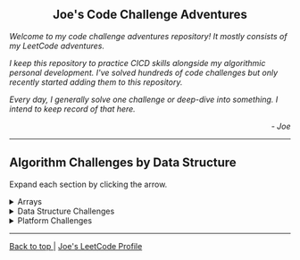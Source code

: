 <section id="top">
    <h2 align="center"> Joe's Code Challenge Adventures </h2>
    <p> <em>
        Welcome to my code challenge adventures repository!
        It mostly consists of my LeetCode adventures.
        </em> </p>
    <p> <em>
        I keep this repository to practice CICD skills alongside my algorithmic
        personal development.
        I've solved hundreds of code challenges but only recently started
        adding them to this repository.
        </em> </p>
    <p><em>
        Every day, I generally solve one challenge or deep-dive into something.
        I intend to keep record of that here.
        </em></p>
    <div align="right">
        <em> - Joe </em>
    </div>
</section>

<hr />

## Algorithm Challenges by Data Structure

Expand each section by clicking the arrow.
<details>
    <summary> Arrays </summary>
    <ul>
    <li>
        <a href="./js/algo-challenges/difference-between-element-sum-and-digit-sum-of-an-array">Difference Between Element Sum and Digit Sum of an Array</a>
    </li>
    <li>
        <a href="./js/algo-challenges/final-value-of-variable-after-performing-operations">Final Value of Variable After Performing Operations</a>
    </li>
    <li>
        <a href="./js/algo-challenges/pairwise-array-comparison">Pairwise Array Comparison</a>
    </li>
    <li>
        <a href="./js/algo-challenges/shuffle-the-array">Shuffle the Array</a>
    </li>
    </ul>
</details>
<details>
    <summary> Data Structure Challenges </summary>
    <ul>
    <li>
        <a href="./js/ds-challenges/set">Set</a>
    </li>
    </ul>
</details>
<details>
    <summary> Platform Challenges </summary>
    <ul>
        <li>
            <a href="./js/platform-challenges/node/node-events/intro">Node Events Intro</a>
        </li>
    </ul>
</details>
<hr />

<div id="footer-nav">
    <a href="#top"> Back to top </a> |
    <a href="https://leetcode.com/joeivans/"> Joe's LeetCode Profile </a>
</div>
